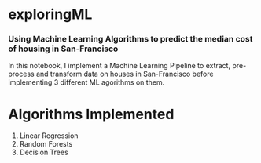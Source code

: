 # exploringML
### Using Machine Learning Algorithms to predict the median cost of housing in San-Francisco


In this notebook, I implement a Machine Learning Pipeline to extract, pre-process and transform data on houses in San-Francisco before implementing 3 different ML agorithms on them.

# Algorithms Implemented
1. Linear Regression
2. Random Forests
3. Decision Trees
